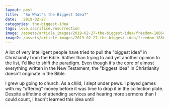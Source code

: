 ```yaml
---
layout: post
title:  "So What's the Biggest Idea?"
date:   2019-02-27
categories: the-biggest-idea
tags: love,sacrifice,resurrection
image: /assets/article_images/2019-02-27-the-biggest-idea/freedom-1886402.jpg
image2: /assets/article_images/2019-02-27-the-biggest-idea/freedom-1886402_1280.jpg
---
```

A lot of very intelligent people have tried to pull the "biggest idea" in Christianity from the Bible. Rather than trying to add yet another opinion to the list, I'd like to shift the paradigm. Even though it's the core of almost everything written in the New Testament, the "biggest idea" in Christianity doesn't originate in the Bible.

I grew up going to church. As a child, I slept under pews. I played games with my "offering" money before it was time to drop it in the collection plate. Despite a lifetime of attending services and hearing more sermons than I could count, I hadn't learned this idea until 

